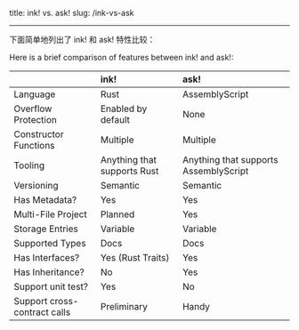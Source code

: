 title: ink! vs. ask!
slug: /ink-vs-ask

---

下面简单地列出了 ink! 和 ask! 特性比较：

Here is a brief comparison of features between ink! and ask!:

|                              | ink!                        | ask!                                  |
| :--------------------------- | :-------------------------- | :------------------------------------ |
| Language                     | Rust                        | AssemblyScript                        |
| Overflow Protection          | Enabled by default          | None                                  |
| Constructor Functions        | Multiple                    | Multiple                              |
| Tooling                      | Anything that supports Rust | Anything that supports AssemblyScript |
| Versioning                   | Semantic                    | Semantic                              |
| Has Metadata?                | Yes                         | Yes                                   |
| Multi-File Project           | Planned                     | Yes                                   |
| Storage Entries              | Variable                    | Variable                              |
| Supported Types              | Docs                        | Docs                                  |
| Has Interfaces?              | Yes (Rust Traits)           | Yes                                   |
| Has Inheritance?             | No                          | Yes                                   |
| Support unit test?           | Yes                         | No                                    |
| Support cross-contract calls | Preliminary                 | Handy                                 |
